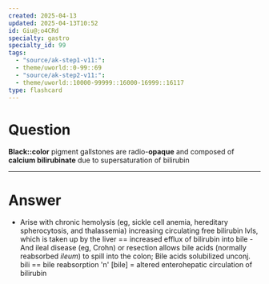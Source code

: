 ```yaml
---
created: 2025-04-13
updated: 2025-04-13T10:52
id: Giu@;o4CRd
specialty: gastro
specialty_id: 99
tags:
  - "source/ak-step1-v11:": 
  - theme/uworld::0-99::69
  - "source/ak-step2-v11:": 
  - theme/uworld::10000-99999::16000-16999::16117
type: flashcard
---
```


# Question
**Black::color** pigment gallstones are radio-**opaque** and composed of **calcium bilirubinate** due to supersaturation of bilirubin

---

# Answer
- Arise with chronic hemolysis (eg, sickle cell anemia, hereditary spherocytosis, and thalassemia) increasing circulating free bilirubin lvls, which is taken up by the liver == increased efflux of bilirubin into bile   - And ileal disease (eg, Crohn) or resection allows bile acids (normally reabsorbed *ileum*) to spill into the colon; Bile acids solubilized unconj. bili == bile reabsorption 'n' [bile] = altered enterohepatic circulation of bilirubin